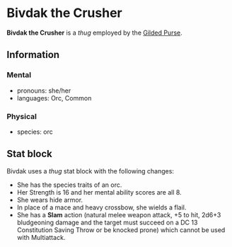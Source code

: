 # Bivdak the Crusher

**Bivdak the Crusher** is a _thug_ employed by the [Gilded Purse](../gilded-purse.md).

## Information

### Mental

- pronouns: she/her
- languages: Orc, Common

### Physical

- species: orc

## Stat block

Bivdak uses a _thug_ stat block with the following changes:

- She has the species traits of an orc.
- Her Strength is 16 and her mental ability scores are all 8.
- She wears hide armor.
- In place of a mace and heavy crossbow, she wields a flail.
- She has a **Slam** action (natural melee weapon attack, +5 to hit, 2d6+3 bludgeoning damage and the target must succeed on a DC 13 Constitution Saving Throw or be knocked prone) which cannot be used with Multiattack.
